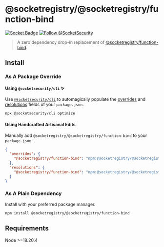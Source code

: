 # @socketregistry/@socketregistry/function-bind

[![Socket Badge](https://socket.dev/api/badge/npm/package/@socketregistry/@socketregistry/function-bind)](https://socket.dev/npm/package/@socketregistry/@socketregistry/function-bind)
[![Follow @SocketSecurity](https://img.shields.io/twitter/follow/SocketSecurity?style=social)](https://twitter.com/SocketSecurity)

> A zero dependency drop-in replacement of
> [@socketregistry/function-bind](https://www.npmjs.com/package/@socketregistry/function-bind).

## Install

### As A Package Override

#### Using `@socketsecurity/cli` :sparkles:

Use [`@socketsecurity/cli`](https://www.npmjs.com/package/@socketsecurity/cli)
to automagically populate the
[overrides](https://docs.npmjs.com/cli/v9/configuring-npm/package-json#overrides)
and [resolutions](https://yarnpkg.com/configuration/manifest#resolutions) fields
of your `package.json`.

```sh
npx @socketsecurity/cli optimize
```

#### Using Handcrafted Artisanal Edits

Manually add `@socketregistry/@socketregistry/function-bind` to your
`package.json`.

```json
{
  "overrides": {
    "@socketregistry/function-bind": "npm:@socketregistry/@socketregistry/function-bind@^1"
  },
  "resolutions": {
    "@socketregistry/function-bind": "npm:@socketregistry/@socketregistry/function-bind@^1"
  }
}
```

### As A Plain Dependency

Install with your preferred package manager.

```sh
npm install @socketregistry/@socketregistry/function-bind
```

## Requirements

Node &gt;=18.20.4
